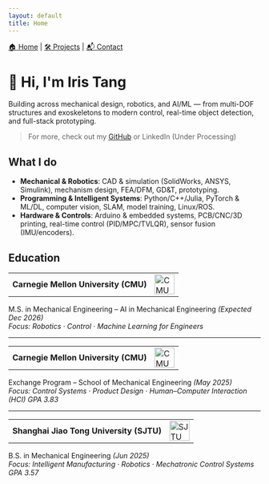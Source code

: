 ```yaml
---
layout: default
title: Home
---
```


<!-- Navigation Bar -->
<div style="margin-bottom: 30px;">
  <a href="{{ '/' | relative_url }}">🏠 Home</a> |
  <a href="{{ '/projects.html' | relative_url }}">🛠 Projects</a> |
  <a href="{{ '/contact.html' | relative_url }}">📬 Contact</a>
</div>

# 👋 Hi, I'm Iris Tang

Building across mechanical design, robotics, and AI/ML — from multi-DOF structures and exoskeletons to modern control, real-time object detection, and full-stack prototyping.

> For more, check out my [GitHub](https://github.com/k2t2-314) or LinkedIn (Under Processing)

## What I do
- **Mechanical & Robotics**: CAD & simulation (SolidWorks, ANSYS, Simulink), mechanism design, FEA/DFM, GD&T, prototyping.  
- **Programming & Intelligent Systems**: Python/C++/Julia, PyTorch & ML/DL, computer vision, SLAM, model training, Linux/ROS.  
- **Hardware & Controls**: Arduino & embedded systems, PCB/CNC/3D printing, real-time control (PID/MPC/TVLQR), sensor fusion (IMU/encoders). 


## Education
<table>
  <tr>
    <td><strong>Carnegie Mellon University (CMU)</strong></td>
    <td><img src="{{ '/assets/img/cmu.jpg' | relative_url }}" alt="CMU Logo" width="40"></td>
  </tr>
</table>

M.S. in Mechanical Engineering – AI in Mechanical Engineering *(Expected Dec 2026)*  
*Focus: Robotics · Control · Machine Learning for Engineers*  

---

<table>
  <tr>
    <td><strong>Carnegie Mellon University (CMU)</strong></td>
    <td><img src="{{ '/assets/img/cmu.jpg' | relative_url }}" alt="CMU Logo" width="40"></td>
  </tr>
</table>

Exchange Program – School of Mechanical Engineering *(May 2025)*  
*Focus: Control Systems · Product Design · Human–Computer Interaction (HCI)*
*GPA 3.83*

---

<table>
  <tr>
    <td><strong>Shanghai Jiao Tong University (SJTU)</strong></td>
    <td><img src="{{ '/assets/img/sjtu.jpg' | relative_url }}" alt="SJTU Logo" width="40"></td>
  </tr>
</table>

B.S. in Mechanical Engineering *(Jun 2025)*  
*Focus: Intelligent Manufacturing · Robotics · Mechatronic Control Systems*  
*GPA 3.57*
